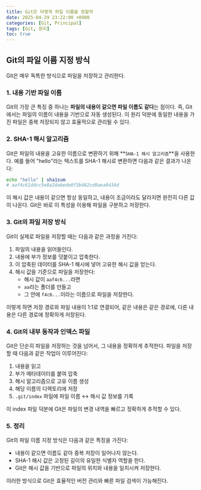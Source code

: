 ```yaml
---
title: Git은 어떻게 파일 이름을 정할까
date: 2025-04-29 23:22:00 +0900
categories: [Git, Principal]
tags: [Git, 원리]
toc: true
---
```


## **Git의 파일 이름 지정 방식**

Git은 매우 독특한 방식으로 파일을 저장하고 관리한다.

### **1. 내용 기반 파일 이름**

Git의 가장 큰 특징 중 하나는 **파일의 내용이 같으면 파일 이름도 같다**는 점이다. 즉, Git에서는 파일의 이름이 내용을 기반으로 자동 생성된다. 이 원리 덕분에 동일한 내용을 가진 파일은 중복 저장되지 않고 효율적으로 관리될 수 있다.

### **2. SHA-1 해시 알고리즘**

Git은 파일의 내용을 고유한 이름으로 변환하기 위해 **`SHA-1 해시 알고리즘`**을 사용한다. 예를 들어 "hello"라는 텍스트를 SHA-1 해시로 변환하면 다음과 같은 결과가 나온다:

```bash
echo "hello" | sha1sum
# aaf4c61ddcc5e8a2dabede0f3b482cd9aea9434d
```

이 해시 값은 내용이 같으면 항상 동일하고, 내용이 조금이라도 달라지면 완전히 다른 값이 나온다. Git은 바로 이 특성을 이용해 파일을 구분하고 저장한다.

### **3. Git의 파일 저장 방식**

Git이 실제로 파일을 저장할 때는 다음과 같은 과정을 거친다:

1. 파일의 내용을 읽어들인다.
2. 내용에 부가 정보를 덧붙이고 압축한다.
3. 이 압축된 데이터를 SHA-1 해시에 넣어 고유한 해시 값을 얻는다.
4. 해시 값을 기준으로 파일을 저장한다:
   - 해시 값이 `aaf4c6...`라면
   - `aa`라는 폴더를 만들고
   - 그 안에 `f4c6...`이라는 이름으로 파일을 저장한다.

이렇게 하면 저장 경로와 파일 내용이 1:1로 연결되어, 같은 내용은 같은 경로에, 다른 내용은 다른 경로에 정확하게 저장된다.

### **4. Git의 내부 동작과 인덱스 파일**

Git은 단순히 파일을 저장하는 것을 넘어서, 그 내용을 정확하게 추적한다. 파일을 저장할 때 다음과 같은 작업이 이루어진다:

1. 내용을 읽고
2. 부가 메타데이터를 붙여 압축
3. 해시 알고리즘으로 고유 이름 생성
4. 해당 이름의 디렉토리에 저장
5. `.git/index` 파일에 파일 이름 ↔ 해시 값 정보를 기록

이 index 파일 덕분에 Git은 파일의 변경 내역을 빠르고 정확하게 추적할 수 있다.

### **5. 정리**

Git의 파일 이름 지정 방식은 다음과 같은 특징을 가진다:

- 내용이 같으면 이름도 같아 중복 저장이 일어나지 않는다.
- SHA-1 해시 값은 고정된 길이의 유일한 식별자 역할을 한다.
- Git은 해시 값을 기반으로 파일의 위치와 내용을 일치시켜 저장한다.

이러한 방식으로 Git은 효율적인 버전 관리와 빠른 파일 검색이 가능해진다.
